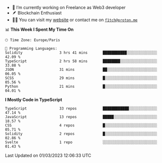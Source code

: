 - 🔭 I’m currently working on Freelance as Web3 developer
- 🪶 Blockchain Enthusiast
- 👨‍💻 You can visit my [website](https://f1tch.xyz) or contact me on [`f1tch@proton.me`](mailto:f1tch@proton.me)

<!--START_SECTION:waka-->
📊 **This Week I Spent My Time On** 

```text
🕑︎ Time Zone: Europe/Paris

💬 Programming Languages: 
Solidity                 3 hrs 41 mins       ███████████░░░░░░░░░░░░░░   42.09 % 
TypeScript               2 hrs 58 mins       ████████░░░░░░░░░░░░░░░░░   33.88 % 
JSON                     31 mins             ██░░░░░░░░░░░░░░░░░░░░░░░   06.05 % 
SCSS                     29 mins             █░░░░░░░░░░░░░░░░░░░░░░░░   05.56 % 
Python                   21 mins             █░░░░░░░░░░░░░░░░░░░░░░░░   04.01 % 
```

**I Mostly Code in TypeScript** 

```text
TypeScript               33 repos            ████████████░░░░░░░░░░░░░   47.14 % 
JavaScript               13 repos            █████░░░░░░░░░░░░░░░░░░░░   18.57 % 
CSS                      4 repos             █░░░░░░░░░░░░░░░░░░░░░░░░   05.71 % 
Solidity                 2 repos             █░░░░░░░░░░░░░░░░░░░░░░░░   02.86 % 
Svelte                   1 repo              ░░░░░░░░░░░░░░░░░░░░░░░░░   01.43 % 
```




 Last Updated on 01/03/2023 12:06:33 UTC
<!--END_SECTION:waka-->
